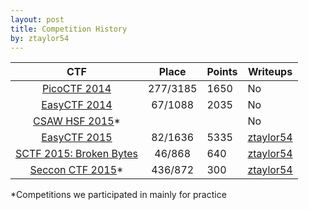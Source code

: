 ```yaml
---
layout: post
title: Competition History
by: ztaylor54
---
```



|           CTF                   |   Place  | Points  | Writeups       |
|:-------------------------------:|:--------:|---------|----------------|
| [PicoCTF 2014][ctf1]            | 277/3185 |  1650   | No             |
| [EasyCTF 2014][ctf2]            | 67/1088  |  2035   | No             |
| [CSAW HSF 2015][ctf3]*          |          |         | No             |
| [EasyCTF 2015][ctf4]            | 82/1636  |  5335   | [ztaylor54][1] |
| [SCTF 2015: Broken Bytes][ctf5] | 46/868   |  640    | [ztaylor54][2] |
| [Seccon CTF 2015][ctf6]*        | 436/872  |  300    | [ztaylor54][3] |
  
[1]: https://github.com/ztaylor54/CTF/tree/master/EasyCTF%202015  "EasyCTF 2015 Writeups"
[2]: https://github.com/ztaylor54/CTF/tree/master/sctf  "SCTF 2015 Writeups"
[3]: https://github.com/ztaylor54/CTF/tree/master/seccon-ctf-2015 "Seccon CTF 2015 Writeups"

[ctf1]: https://picoctf.com/ "PicoCTF 2014"
[ctf2]: https://2014.easyctf.com/ "EasyCTF 2014"
[ctf3]: https://hsf.csaw.io/ "CSAW HSF 2015"
[ctf4]: https://www.easyctf.com/ "EasyCTF 2015"
[ctf5]: http://sctf.io/ "SCTF 2015: Broken Bytes"
[ctf6]: http://ctf.seccon.jp/ "Seccon CTF 2015"

*Competitions we participated in mainly for practice
